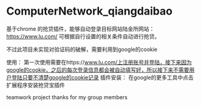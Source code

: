 # ComputerNetwork_qiangdaibao


基于chrome 的抢贷插件，能够自动登录目标网站陆金所网站：https://www.lu.com/
可根据自行设置的相关条件自动进行抢贷。

不过此项目未实现对验证码的破解，需要利用到google的cookie

使用：
第一次使用需要在https://www.lu.com/上注册账号并登陆，接下来因为google的cookie，之后的每次登录信息都会被自动填写好，所以接下来不需要用户登陆只要不清楚google的cookie记录
插件安装：
在google的更多工具中点击扩展程序安装抢贷宝插件


teamwork project
thanks for my group members

